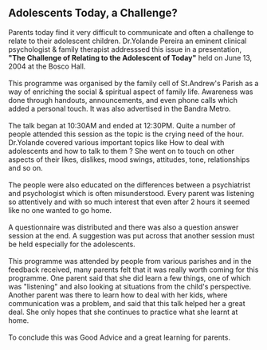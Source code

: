 ## **Adolescents Today, a Challenge?**

Parents today find it very difficult to communicate and often a
challenge to relate to their adolescent children. Dr.Yolande Pereira an
eminent clinical psychologist & family therapist addresssed this issue
in a presentation, **\"The Challenge of Relating to the Adolescent of
Today\"** held on June 13, 2004 at the Bosco Hall.\
\
This programme was organised by the family cell of St.Andrew\'s Parish
as a way of enriching the social & spiritual aspect of family life.
Awareness was done through handouts, announcements, and even phone calls
which added a personal touch. It was also advertised in the Bandra
Metro.\
\
The talk began at 10:30AM and ended at 12:30PM. Quite a number of people
attended this session as the topic is the crying need of the hour.
Dr.Yolande covered various important topics like How to deal with
adolescents and how to talk to them ? She went on to touch on other
aspects of their likes, dislikes, mood swings, attitudes, tone,
relationships and so on.\
\
The people were also educated on the differences between a psychiatrist
and psychologist which is often misunderstood. Every parent was
listening so attentively and with so much interest that even after 2
hours it seemed like no one wanted to go home.\
\
A questionnaire was distributed and there was also a question answer
session at the end. A suggestion was put across that another session
must be held especially for the adolescents.\
\
This programme was attended by people from various parishes and in the
feedback received, many parents felt that it was really worth coming for
this programme. One parent said that she did learn a few things, one of
which was \"listening\" and also looking at situations from the child\'s
perspective. Another parent was there to learn how to deal with her
kids, where communication was a problem, and said that this talk helped
her a great deal. She only hopes that she continues to practice what she
learnt at home.\
\
To conclude this was Good Advice and a great learning for parents.
